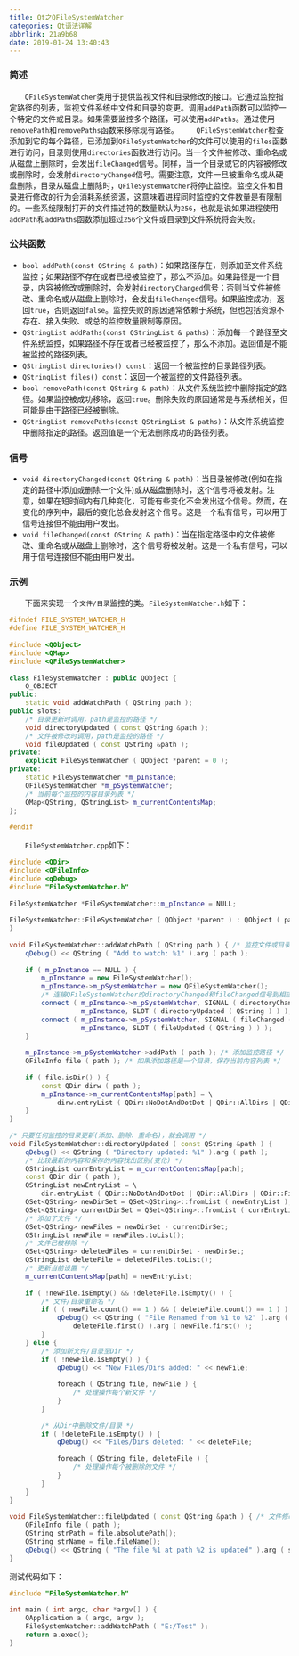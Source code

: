 ```yaml
---
title: Qt之QFileSystemWatcher
categories: Qt语法详解
abbrlink: 21a9b68
date: 2019-01-24 13:40:43
---
```

### 简述

&emsp;&emsp;`QFileSystemWatcher`类用于提供监视文件和目录修改的接口。它通过监控指定路径的列表，监视文件系统中文件和目录的变更。调用`addPath`函数可以监控一个特定的文件或目录。如果需要监控多个路径，可以使用`addPaths`。通过使用`removePath`和`removePaths`函数来移除现有路径。<!--more-->
&emsp;&emsp;`QFileSystemWatcher`检查添加到它的每个路径，已添加到`QFileSystemWatcher`的文件可以使用的`files`函数进行访问，目录则使用`directories`函数进行访问。当一个文件被修改、重命名或从磁盘上删除时，会发出`fileChanged`信号。同样，当一个目录或它的内容被修改或删除时，会发射`directoryChanged`信号。需要注意，文件一旦被重命名或从硬盘删除，目录从磁盘上删除时，`QFileSystemWatcher`将停止监控。监控文件和目录进行修改的行为会消耗系统资源，这意味着进程同时监控的文件数量是有限制的。一些系统限制打开的文件描述符的数量默认为`256`，也就是说如果进程使用`addPath`和`addPaths`函数添加超过`256`个文件或目录到文件系统将会失败。

### 公共函数

- `bool addPath(const QString & path)`：如果路径存在，则添加至文件系统监控；如果路径不存在或者已经被监控了，那么不添加。如果路径是一个目录，内容被修改或删除时，会发射`directoryChanged`信号；否则当文件被修改、重命名或从磁盘上删除时，会发出`fileChanged`信号。如果监控成功，返回`true`，否则返回`false`。监控失败的原因通常依赖于系统，但也包括资源不存在、接入失败、或总的监控数量限制等原因。
- `QStringList addPaths(const QStringList & paths)`：添加每一个路径至文件系统监控，如果路径不存在或者已经被监控了，那么不添加。返回值是不能被监控的路径列表。
- `QStringList directories() const`：返回一个被监控的目录路径列表。
- `QStringList files() const`：返回一个被监控的文件路径列表。
- `bool removePath(const QString & path)`：从文件系统监控中删除指定的路径。如果监控被成功移除，返回`true`。删除失败的原因通常是与系统相关，但可能是由于路径已经被删除。
- `QStringList removePaths(const QStringList & paths)`：从文件系统监控中删除指定的路径。返回值是一个无法删除成功的路径列表。

### 信号

- `void directoryChanged(const QString & path)`：当目录被修改(例如在指定的路径中添加或删除一个文件)或从磁盘删除时，这个信号将被发射。注意，如果在短时间内有几种变化，可能有些变化不会发出这个信号。然而，在变化的序列中，最后的变化总会发射这个信号。这是一个私有信号，可以用于信号连接但不能由用户发出。
- `void fileChanged(const QString & path)`：当在指定路径中的文件被修改、重命名或从磁盘上删除时，这个信号将被发射。这是一个私有信号，可以用于信号连接但不能由用户发出。

### 示例

&emsp;&emsp;下面来实现一个`文件/目录`监控的类。`FileSystemWatcher.h`如下：

``` cpp
#ifndef FILE_SYSTEM_WATCHER_H
#define FILE_SYSTEM_WATCHER_H
​
#include <QObject>
#include <QMap>
#include <QFileSystemWatcher>
​
class FileSystemWatcher : public QObject {
    Q_OBJECT
public:
    static void addWatchPath ( QString path );
public slots:
    /* 目录更新时调用，path是监控的路径 */
    void directoryUpdated ( const QString &path );
    /* 文件被修改时调用，path是监控的路径 */
    void fileUpdated ( const QString &path );
private:
    explicit FileSystemWatcher ( QObject *parent = 0 );
private:
    static FileSystemWatcher *m_pInstance;
    QFileSystemWatcher *m_pSystemWatcher;
    /* 当前每个监控的内容目录列表 */
    QMap<QString, QStringList> m_currentContentsMap;
};
​
#endif
```

&emsp;&emsp;`FileSystemWatcher.cpp`如下：

``` cpp
#include <QDir>
#include <QFileInfo>
#include <qDebug>
#include "FileSystemWatcher.h"
​
FileSystemWatcher *FileSystemWatcher::m_pInstance = NULL;
​
FileSystemWatcher::FileSystemWatcher ( QObject *parent ) : QObject ( parent ) {
}
​
void FileSystemWatcher::addWatchPath ( QString path ) { /* 监控文件或目录 */
    qDebug() << QString ( "Add to watch: %1" ).arg ( path );
​
    if ( m_pInstance == NULL ) {
        m_pInstance = new FileSystemWatcher();
        m_pInstance->m_pSystemWatcher = new QFileSystemWatcher();
        /* 连接QFileSystemWatcher的directoryChanged和fileChanged信号到相应的槽 */
        connect ( m_pInstance->m_pSystemWatcher, SIGNAL ( directoryChanged ( QString ) ), \
                  m_pInstance, SLOT ( directoryUpdated ( QString ) ) );
        connect ( m_pInstance->m_pSystemWatcher, SIGNAL ( fileChanged ( QString ) ), \
                  m_pInstance, SLOT ( fileUpdated ( QString ) ) );
    }
​
    m_pInstance->m_pSystemWatcher->addPath ( path ); /* 添加监控路径 */
    QFileInfo file ( path ); /* 如果添加路径是一个目录，保存当前内容列表 */
​
    if ( file.isDir() ) {
        const QDir dirw ( path );
        m_pInstance->m_currentContentsMap[path] = \
            dirw.entryList ( QDir::NoDotAndDotDot | QDir::AllDirs | QDir::Files, QDir::DirsFirst );
    }
}
​
/* 只要任何监控的目录更新(添加、删除、重命名)，就会调用 */
void FileSystemWatcher::directoryUpdated ( const QString &path ) {
    qDebug() << QString ( "Directory updated: %1" ).arg ( path );
    /* 比较最新的内容和保存的内容找出区别(变化) */
    QStringList currEntryList = m_currentContentsMap[path];
    const QDir dir ( path );
    QStringList newEntryList = \
        dir.entryList ( QDir::NoDotAndDotDot | QDir::AllDirs | QDir::Files, QDir::DirsFirst );
    QSet<QString> newDirSet = QSet<QString>::fromList ( newEntryList );
    QSet<QString> currentDirSet = QSet<QString>::fromList ( currEntryList );
    /* 添加了文件 */
    QSet<QString> newFiles = newDirSet - currentDirSet;
    QStringList newFile = newFiles.toList();
    /* 文件已被移除 */
    QSet<QString> deletedFiles = currentDirSet - newDirSet;
    QStringList deleteFile = deletedFiles.toList();
    /* 更新当前设置 */
    m_currentContentsMap[path] = newEntryList;
​
    if ( !newFile.isEmpty() && !deleteFile.isEmpty() ) {
        /* 文件/目录重命名 */
        if ( ( newFile.count() == 1 ) && ( deleteFile.count() == 1 ) ) {
            qDebug() << QString ( "File Renamed from %1 to %2" ).arg (
                deleteFile.first() ).arg ( newFile.first() );
        }
    } else {
        /* 添加新文件/目录至Dir */
        if ( !newFile.isEmpty() ) {
            qDebug() << "New Files/Dirs added: " << newFile;
​
            foreach ( QString file, newFile ) {
                /* 处理操作每个新文件 */
            }
        }
​
        /* 从Dir中删除文件/目录 */
        if ( !deleteFile.isEmpty() ) {
            qDebug() << "Files/Dirs deleted: " << deleteFile;
​
            foreach ( QString file, deleteFile ) {
                /* 处理操作每个被删除的文件 */
            }
        }
    }
}
​
void FileSystemWatcher::fileUpdated ( const QString &path ) { /* 文件修改时调用 */
    QFileInfo file ( path );
    QString strPath = file.absolutePath();
    QString strName = file.fileName();
    qDebug() << QString ( "The file %1 at path %2 is updated" ).arg ( strName ).arg ( strPath );
}
```

测试代码如下：

``` cpp
#include "FileSystemWatcher.h"
​
int main ( int argc, char *argv[] ) {
    QApplication a ( argc, argv );
    FileSystemWatcher::addWatchPath ( "E:/Test" );
    return a.exec();
}
```